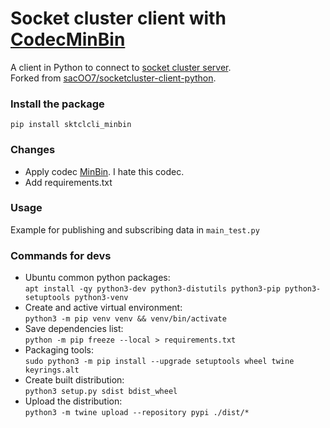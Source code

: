 # Socket cluster client with [CodecMinBin](https://github.com/SocketCluster/sc-codec-min-bin)
A client in Python to connect to [socket cluster server](https://github.com/SocketCluster/socketcluster).  
Forked from [sacOO7/socketcluster-client-python](https://github.com/sacOO7/socketcluster-client-python).

### Install the package
`pip install sktclcli_minbin`

### Changes
* Apply codec [MinBin](https://github.com/SocketCluster/sc-codec-min-bin). I hate this codec.
* Add requirements.txt

### Usage
Example for publishing and subscribing data in `main_test.py`

### Commands for devs
* Ubuntu common python packages:  
````apt install -qy python3-dev python3-distutils python3-pip python3-setuptools python3-venv````
* Create and active virtual environment:    
`python3 -m pip venv venv && venv/bin/activate`
* Save dependencies list:  
`python -m pip freeze --local > requirements.txt`
* Packaging tools:  
````sudo python3 -m pip install --upgrade setuptools wheel twine keyrings.alt````  
* Create built distribution:  
````python3 setup.py sdist bdist_wheel````  
* Upload the distribution:  
````python3 -m twine upload --repository pypi ./dist/*````